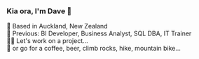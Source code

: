 ### Kia ora, I'm Dave 🤙  
📍 Based in Auckland, New Zealand  
🌱 Previous: BI Developer, Business Analyst, SQL DBA, IT Trainer  
🧑‍💻 Let's work on a project...  
🧗 or go for a coffee, beer, climb rocks, hike, mountain bike...
